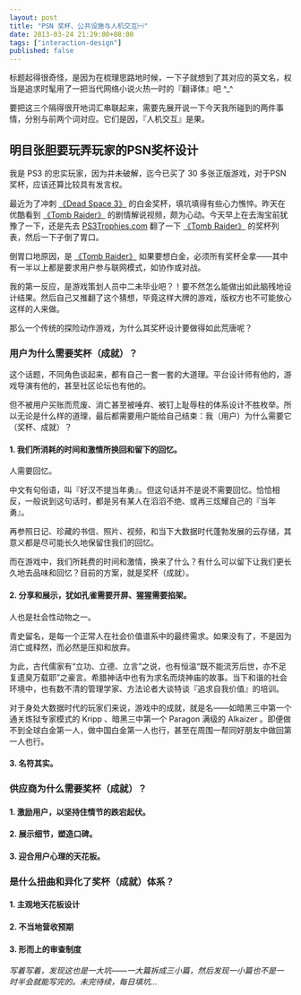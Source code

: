 ```yaml
---
layout: post
title: "PSN 奖杯、公共设施与人机交互㈠"
date: 2013-03-24 21:29:00+08:00
tags: ["interaction-design"]
published: false
---
```


标题起得很奇怪，是因为在梳理思路地时候，一下子就想到了其对应的英文名，权当是追求时髦用了一把当代网络小说火热一时的『翻译体』吧 ^_^

要把这三个隔得很开地词汇串联起来，需要先展开说一下今天我所碰到的两件事情，分别与前两个词对应。它们是因，『人机交互』是果。

<!--{{ site.title }}-->

## 明目张胆要玩弄玩家的PSN奖杯设计

我是 PS3 的忠实玩家，因为并未破解，迄今已买了 30 多张正版游戏，对于PSN奖杯，应该还算比较具有发言权。

最近为了冲刺 [《Dead Space 3》][] 的白金奖杯，填坑填得有些心力憔悴。昨天在优酷看到 [《Tomb Raider》][] 的剧情解说视频，颇为心动。今天早上在去淘宝前犹豫了一下，还是先去 [PS3Trophies.com][] 翻了一下 [《Tomb Raider》][] 的奖杯列表，然后一下子倒了胃口。

倒胃口地原因，是 [《Tomb Raider》][] 如果要想白金，必须所有奖杯全拿——其中有一半以上都是要求用户参与联网模式，如协作或对战。

我的第一反应，是游戏策划人员中二未毕业吧？！要不然怎么能做出如此脑残地设计结果。然后自己又推翻了这个猜想，毕竟这样大牌的游戏，版权方也不可能放心这样的人来做。

那么一个传统的探险动作游戏，为什么其奖杯设计要做得如此荒唐呢？

### 用户为什么需要奖杯（成就）？

这个话题，不同角色谈起来，都有自己一套一套的大道理。平台设计师有他的，游戏导演有他的，甚至社区论坛也有他的。

但不被用户买账而荒废、消亡甚至被唾弃、被钉上耻辱柱的体系设计不胜枚举。所以无论是什么样的道理，最后都需要用户能给自己结束：我（用户）为什么需要它（奖杯、成就）？

#### 1. 我们所消耗的时间和激情所换回和留下的回忆。

人需要回忆。

中文有句俗语，叫『好汉不提当年勇』。但这句话并不是说不需要回忆。恰恰相反，一般说到这句话时，都是另有某人在滔滔不绝、或再三炫耀自己的『当年勇』。

再参照日记、珍藏的书信、照片、视频，和当下大数据时代蓬勃发展的云存储，其意义都是尽可能长久地保留住我们的回忆。

而在游戏中，我们所耗费的时间和激情，换来了什么？有什么可以留下让我们更长久地去品味和回忆？目前的方案，就是奖杯（成就）。

#### 2. 分享和展示，犹如孔雀需要开屏、猩猩需要掐架。

人也是社会性动物之一。

青史留名，是每一个正常人在社会价值谱系中的最终需求。如果没有了，不是因为消亡或释然，而必然是压抑和放弃。

为此，古代儒家有“立功、立德、立言”之说，也有恒温“既不能流芳后世，亦不足复遗臭万载耶”之豪言。希腊神话中也有为求名而烧神庙的故事。当下和谐的社会环境中，也有数不清的管理学家、方法论者大谈特谈『追求自我价值』的培训。

对于身处大数据时代的玩家们来说，游戏中的成就，就是名——如暗黑三中第一个通关炼狱专家模式的 Kripp 、暗黑三中第一个 Paragon 满级的 Alkaizer 。即便做不到全球白金第一人，做中国白金第一人也行，甚至在周围一帮同好朋友中做回第一人也行。

#### 3. 名符其实。

### 供应商为什么需要奖杯（成就）？

#### 1. 激励用户，以坚持住情节的跌宕起伏。

#### 2. 展示细节，塑造口碑。

#### 3. 迎合用户心理的天花板。

### 是什么扭曲和异化了奖杯（成就）体系？

#### 1. 主观地天花板设计

#### 2. 不当地营收预期

#### 3. 形而上的审查制度

[《Dead Space 3》]: #
[《Tomb Raider》]: #
[PS3Trophies.com]: http://ps3trophies.com

_写着写着，发现这也是一大坑——一大篇拆成三小篇，然后发现一小篇也不是一时半会就能写完的。未完待续，每日填坑…_

